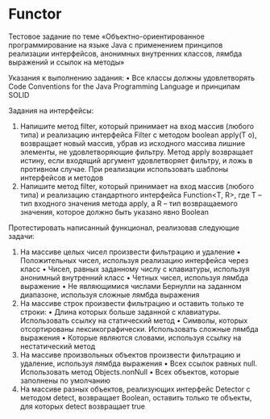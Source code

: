 # Functor

Тестовое задание по теме «Объектно-ориентированное программирование на языке Java с применением принципов реализации интерфейсов, анонимных внутренних классов, лямбда выражений и ссылок на методы»

Указания к выполнению задания:
•	Все классы должны удовлетворять Code Conventions for the Java Programming Language и принципам SOLID

Задания на интерфейсы:
1.	Напишите метод filter, который принимает на вход массив (любого типа) и реализацию интерфейса Filter c методом boolean apply(T o), возвращает новый массив, убрав из исходного массива лишние элементы, не удовлетворяющие фильтру. Метод apply возвращает истину, если входящий аргумент удовлетворяет фильтру, и ложь в противном случае. При реализации использовать шаблоны интерфейсов и методов
2.	Напишите метод filter, который принимает на вход массив (любого типа) и реализацию стандартного интерфейса Function<T, R>, где T – тип входного значения метода apply, а R – тип возвращаемого значения, которое должно быть указано явно Boolean	

Протестировать написанный функционал, реализовав следующие задачи:
1.	На массиве целых чисел произвести фильтрацию и удаление
•	Положительных чисел, используя реализацию интерфейса через класс
•	Чисел, равных заданному числу с клавиатуры, используя анонимный внутренний класс
•	Четных чисел, используя лямбда выражение
•	Не являющимися числами Бернулли на заданном диапазоне, используя сложные лямбда выражения
2.	На массиве строк произвести фильтрацию и оставить только те строки:
•	Длина которых больше заданной с клавиатуры. Использовать ссылку на статический метод
•	Символы, которых отсортированы лексикографически. Использовать сложные лямбда выражения
•	Которые являются словами, используя ссылку на нестатический метод
3.	На массиве произвольных объектов произвести фильтрацию и удаление, используя лямбда выражения
•	Всех ссылок равных null. Использовать метод Objects.nonNull
•	Всех объектов, которые заполнены по умолчанию
4.	На массиве разных объектов, реализующих интерфейс Detector с методом detect, возвращает Boolean, оставить только те объекты, для которых detect возвращает true
